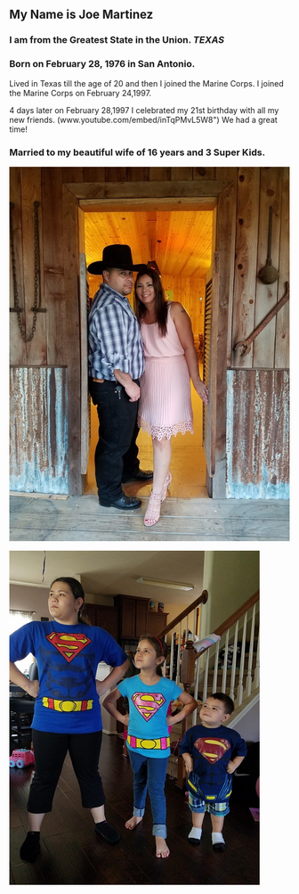 ## My Name is Joe Martinez


### I am from the Greatest State in the Union. ***TEXAS***

### Born on February 28, 1976 in San Antonio.
<p>Lived in Texas till the age of 20 and then I joined the Marine Corps. I joined the Marine Corps on February 24,1997.<p>
  
<p>4 days later on February 28,1997 I celebrated my 21st birthday with all my new friends. (www.youtube.com/embed/inTqPMvL5W8") We had a great time!
  

### Married to my beautiful wife of 16 years and 3 Super Kids.

![Cherie](Cherie.jpg)


![Kids](Kids.jpg)
